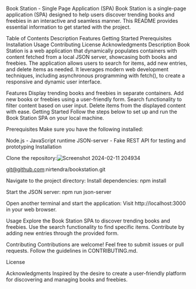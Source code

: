 
Book Station - Single Page Application (SPA)
Book Station is a single-page application (SPA) designed to help users discover trending books and freebies in an interactive and seamless manner. This README provides essential information to get started with the project.

Table of Contents
Description
Features
Getting Started
Prerequisites
Installation
Usage
Contributing
License
Acknowledgments
Description
Book Station is a web application that dynamically populates containers with content fetched from a local JSON server, showcasing both books and freebies. The application allows users to search for items, add new entries, and delete items as needed. It leverages modern web development techniques, including asynchronous programming with fetch(), to create a responsive and dynamic user interface.

Features
Display trending books and freebies in separate containers.
Add new books or freebies using a user-friendly form.
Search functionality to filter content based on user input.
Delete items from the displayed content with ease.
Getting Started
Follow the steps below to set up and run the Book Station SPA on your local machine.

Prerequisites
Make sure you have the following installed:

Node.js - JavaScript runtime
JSON-server - Fake REST API for testing and prototyping
Installation

Clone the repository:![Screenshot 2024-02-11 204934](https://github.com/nirtendra/bookstation/assets/37367660/671c6489-082c-47db-aa0b-25848952d237)


git@github.com:nirtendra/bookstation.git

Navigate to the project directory:
Install dependencies:
npm install

Start the JSON server:
npm run json-server

Open another terminal and start the application:
Visit http://localhost:3000 in your web browser.

Usage
Explore the Book Station SPA to discover trending books and freebies. Use the search functionality to find specific items. Contribute by adding new entries through the provided form.

Contributing
Contributions are welcome! Feel free to submit issues or pull requests. Follow the guidelines in CONTRIBUTING.md.

License

Acknowledgments
Inspired by the desire to create a user-friendly platform for discovering and managing books and freebies.
